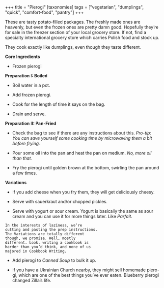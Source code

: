 +++
title = "Pierogi"
[taxonomies]
tags = ["vegetarian", "dumplings", "quick", "comfort-food", "pantry"]
+++

These are tasty potato-filled packages. The freshly made ones are heavenly,
but even the frozen ones are pretty damn good. Hopefully they’re for sale
in the freezer section of your local grocery store. If not, find a specialty
international grocery store which carries Polish food and stock up.

They cook exactly like dumplings, even though they taste different.

**Core Ingredients**
- Frozen pierogi

**Preparation I: Boiled**
- Boil water in a pot.

- Add frozen pierogi.

- Cook for the length of time it says on the bag.

- Drain and serve.

**Preparation II: Pan-Fried**
- Check the bag to see if there are any instructions about this. _Pro-tip: You
can save yourself some cooking time by microwaving them a bit before frying._

- Pour some oil into the pan and heat the pan on medium. _No, more oil than
that._

- Fry the pierogi until golden brown at the bottom, swirling the pan
around a few times.

**Variations**
- If you add cheese when you fry them, they will get deliciously cheesy.

- Serve with sauerkraut and/or chopped pickles.

- Serve with yogurt or sour cream. Yogurt is basically the same as sour
cream and you can use it for more things later. Like _Parfait._

```
In the interests of laziness, we’re
cutting and pasting the prep instructions.
The Variations are totally different
though, we promise. Well, mostly
different. Look, writing a cookbook is
harder than you’d think, and none of us
majored in Cookbook Writing.
```


- Add pierogi to _Canned Soup_ to bulk it up.

- If you have a Ukrainian Church nearby, they might sell homemade piero-
gi, which are one of the best things you’ve ever eaten. Blueberry pierogi
changed Zilla’s life.